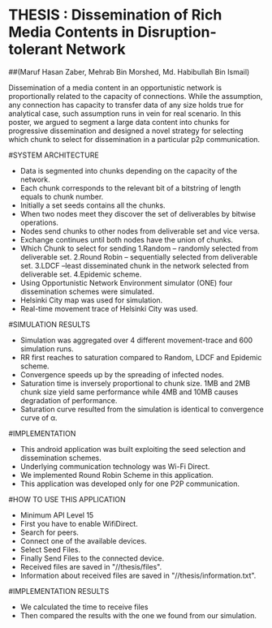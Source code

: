 # THESIS : Dissemination of Rich Media Contents in Disruption-tolerant Network
##(Maruf Hasan Zaber, Mehrab Bin Morshed, Md. Habibullah Bin Ismail)

Dissemination of a media content in an opportunistic network is proportionally related to the capacity of connections. 
While the assumption, any connection has capacity to transfer data of any size holds true for analytical case, 
such assumption runs in vein for real scenario. In this poster, we argued to segment a large data content into chunks for progressive dissemination 
and designed a novel strategy for selecting which chunk to select for dissemination in a particular p2p communication.

#SYSTEM ARCHITECTURE
* Data is segmented into chunks depending on the capacity of the network.
* Each chunk corresponds to the relevant bit   of a bitstring of length equals to chunk number.
* Initially a set seeds  contains all the chunks.
* When two nodes meet they discover the set of deliverables by bitwise operations.
* Nodes send chunks to other nodes from deliverable set and vice versa.
* Exchange continues until both nodes have the union of chunks.
* Which Chunk to select for sending
	1.Random –  randomly selected from deliverable set. 
	2.Round Robin – sequentially selected from deliverable set.
	3.LDCF –least disseminated chunk in the network selected from deliverable set.
	4.Epidemic scheme.
* Using Opportunistic Network Environment simulator (ONE) four dissemination schemes were simulated.
* Helsinki City map was used for simulation. 
* Real-time movement trace of Helsinki City was used.

#SIMULATION RESULTS
* Simulation was aggregated over 4 different movement-trace and 600 simulation runs.
* RR first reaches to saturation compared to Random, LDCF and Epidemic scheme.
* Convergence speeds up by the spreading of infected  nodes.
* Saturation time is inversely proportional to chunk size. 1MB and 2MB chunk size yield same performance while 4MB and 10MB causes degradation of performance.
* Saturation curve resulted from the simulation is identical to convergence curve of α.

#IMPLEMENTATION

* This android application was built exploiting the seed selection and dissemination schemes.
* Underlying communication technology was Wi-Fi Direct.
* We implemented Round Robin Scheme in this application.
* This application was developed only for one P2P communication.

#HOW TO USE THIS APPLICATION

* Minimum API Level 15
* First you have to enable WifiDirect.
* Search for peers. 
* Connect one of the available devices.
* Select Seed Files.
* Finally Send Files to the connected device.
* Received files are saved in "//thesis/files".
* Information about received files are saved in "//thesis/information.txt".

#IMPLEMENTATION RESULTS

* We calculated the time to receive files
* Then compared the results with the one we found from our simulation.



 






